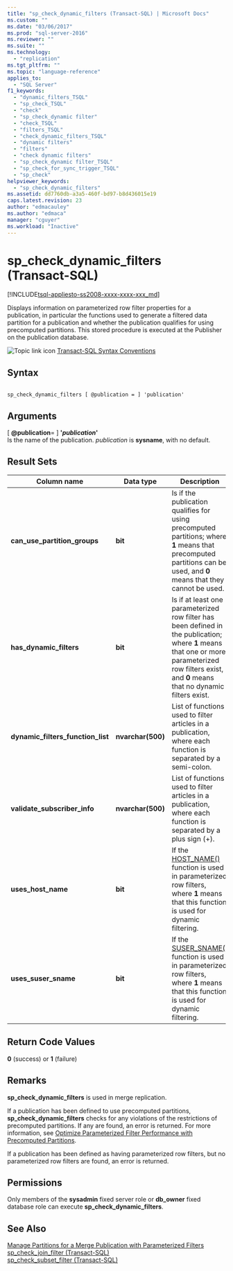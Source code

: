 ```yaml
---
title: "sp_check_dynamic_filters (Transact-SQL) | Microsoft Docs"
ms.custom: ""
ms.date: "03/06/2017"
ms.prod: "sql-server-2016"
ms.reviewer: ""
ms.suite: ""
ms.technology: 
  - "replication"
ms.tgt_pltfrm: ""
ms.topic: "language-reference"
applies_to: 
  - "SQL Server"
f1_keywords: 
  - "dynamic_filters_TSQL"
  - "sp_check_TSQL"
  - "check"
  - "sp_check_dynamic filter"
  - "check_TSQL"
  - "filters_TSQL"
  - "check_dynamic_filters_TSQL"
  - "dynamic filters"
  - "filters"
  - "check dynamic filters"
  - "sp_check_dynamic filter_TSQL"
  - "sp_check_for_sync_trigger_TSQL"
  - "sp_check"
helpviewer_keywords: 
  - "sp_check_dynamic_filters"
ms.assetid: dd7760db-a3a5-460f-bd97-b8d436015e19
caps.latest.revision: 23
author: "edmacauley"
ms.author: "edmaca"
manager: "cguyer"
ms.workload: "Inactive"
---
```

# sp_check_dynamic_filters (Transact-SQL)
[!INCLUDE[tsql-appliesto-ss2008-xxxx-xxxx-xxx_md](../../includes/tsql-appliesto-ss2008-xxxx-xxxx-xxx-md.md)]

  Displays information on parameterized row filter properties for a publication, in particular the functions used to generate a filtered data partition for a publication and whether the publication qualifies for using precomputed partitions. This stored procedure is executed at the Publisher on the publication database.  
  
 ![Topic link icon](../../database-engine/configure-windows/media/topic-link.gif "Topic link icon") [Transact-SQL Syntax Conventions](../../t-sql/language-elements/transact-sql-syntax-conventions-transact-sql.md)  
  
## Syntax  
  
```  
  
sp_check_dynamic_filters [ @publication = ] 'publication'  
```  
  
## Arguments  
 [ **@publication**= ] **'***publication***'**  
 Is the name of the publication. *publication* is **sysname**, with no default.  
  
## Result Sets  
  
|Column name|Data type|Description|  
|-----------------|---------------|-----------------|  
|**can_use_partition_groups**|**bit**|Is if the publication qualifies for using precomputed partitions; where **1** means that precomputed partitions can be used, and **0** means that they cannot be used.|  
|**has_dynamic_filters**|**bit**|Is if at least one parameterized row filter has been defined in the publication; where **1** means that one or more parameterized row filters exist, and **0** means that no dynamic filters exist.|  
|**dynamic_filters_function_list**|**nvarchar(500)**|List of functions used to filter articles in a publication, where each function is separated by a semi-colon.|  
|**validate_subscriber_info**|**nvarchar(500)**|List of functions used to filter articles in a publication, where each function is separated by a plus sign (+).|  
|**uses_host_name**|**bit**|If the [HOST_NAME()](../../t-sql/functions/host-name-transact-sql.md) function is used in parameterized row filters, where **1** means that this function is used for dynamic filtering.|  
|**uses_suser_sname**|**bit**|If the [SUSER_SNAME()](../../t-sql/functions/suser-sname-transact-sql.md) function is used in parameterized row filters, where **1** means that this function is used for dynamic filtering.|  
  
## Return Code Values  
 **0** (success) or **1** (failure)  
  
## Remarks  
 **sp_check_dynamic_filters** is used in merge replication.  
  
 If a publication has been defined to use precomputed partitions, **sp_check_dynamic_filters** checks for any violations of the restrictions of precomputed partitions. If any are found, an error is returned. For more information, see [Optimize Parameterized Filter Performance with Precomputed Partitions](../../relational-databases/replication/merge/parameterized-filters-optimize-for-precomputed-partitions.md).  
  
 If a publication has been defined as having parameterized row filters, but no parameterized row filters are found, an error is returned.  
  
## Permissions  
 Only members of the **sysadmin** fixed server role or **db_owner** fixed database role can execute **sp_check_dynamic_filters**.  
  
## See Also  
 [Manage Partitions for a Merge Publication with Parameterized Filters](../../relational-databases/replication/publish/manage-partitions-for-a-merge-publication-with-parameterized-filters.md)   
 [sp_check_join_filter &#40;Transact-SQL&#41;](../../relational-databases/system-stored-procedures/sp-check-join-filter-transact-sql.md)   
 [sp_check_subset_filter &#40;Transact-SQL&#41;](../../relational-databases/system-stored-procedures/sp-check-subset-filter-transact-sql.md)  
  
  
